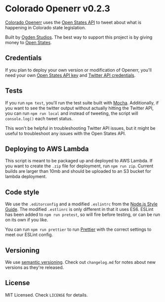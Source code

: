 # Colorado Openerr v0.2.3

[Colorado Openerr](https://twitter.com/openerr_co) uses the [Open States API](https://openstates.org/) to tweet about what is happening in Colorado state legislation.

Built by [Ogden Studios](https://ogdenstudios.xyz). The best way to support this project is by giving money to [Open States](https://openstates.org/).

## Credentials

If you plan to deploy your own version or modification of Openerr, you'll need your own [Open States API key](https://openstates.org/api/register/) and [Twitter API credentials](https://developer.twitter.com/en/docs/basics/getting-started).

## Tests

If you run `npm test`, you'll run the test suite built with [Mocha](https://mochajs.org/). Additionally, if you want to see the twitter output without actually hitting the Twitter API, you can run `npm run local` and instead of tweeting, the script will `console.log()` each tweet status.

This won't be helpful in troubleshooting Twitter API issues, but it might be useful to troubleshoot any issues with the Open States API.

## Deploying to AWS Lambda

This script is meant to be packaged up and deployed to AWS Lambda. If you want to create the `.zip` file for deployment, run `npm run zip`. Current builds are larger than 10mb and should be uploaded to an S3 bucket for lambda deployment.

## Code style

We use the `.editorconfig` and a modified `.eslintrc` from the [Node.js Style Guide](https://github.com/felixge/node-style-guide). The modified `.estlinrc` is only different in that it uses ES6. ESLint has been added to `npm run pretest`, so will fire before testing, or can be run on its own if you like.

You can run `npm run prettier` to run [Prettier](https://prettier.io/) with the correct settings to meet our ESLint config.

## Versioning

We use [semantic versioning](https://semver.org/). Check out `changelog.md` for notes about new versions as they're released.

## License

MIT Licensed. Check `LICENSE` for details.
